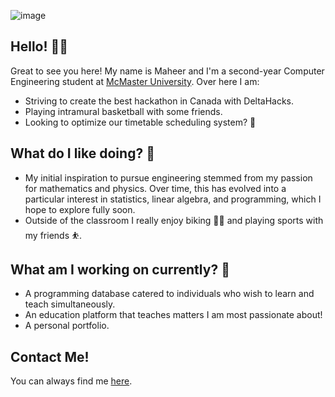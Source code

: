 ![image](https://github.com/Maheer96/maheer96/assets/140021997/e2b538c2-4a2a-4c35-894e-e85111db205c)

## Hello! 👋🏼
Great to see you here! My name is Maheer and I'm a second-year Computer Engineering student at [McMaster University](https://www.mcmaster.ca/). Over here I am:
* Striving to create the best hackathon in Canada with DeltaHacks.
* Playing intramural basketball with some friends.
* Looking to optimize our timetable scheduling system? 👀

## What do I like doing? 🏀
* My initial inspiration to pursue engineering stemmed from my passion for mathematics and physics. Over time, this has evolved into a particular interest in statistics, linear algebra, and programming, which I hope to explore fully soon.
* Outside of the classroom I really enjoy biking 🚴‍♂️ and playing sports with my friends ⛹️.

## What am I working on currently? 📡
* A programming database catered to individuals who wish to learn and teach simultaneously.
* An education platform that teaches matters I am most passionate about!
* A personal portfolio.

## Contact Me!
You can always find me [here](https://www.linkedin.com/in/maheer-huq-1aa3b426b/).
